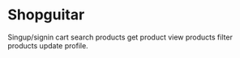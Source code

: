 # Shopguitar
Singup/signin
cart
search products
get product
view products
filter products
update profile.
